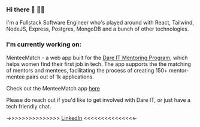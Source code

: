 ### Hi there 👋 🙋‍♀️

I'm a Fullstack Software Engineer who's played around with React, Tailwind, NodeJS, Express, Postgres, MongoDB and a bunch of other technologies.

### I'm currently working on:
MenteeMatch - a web app built for the [Dare IT Mentoring Program](https://mentoring.dareit.io/), which helps women find their first job in tech. The app supports the the matching of mentors and mentees, facilitating the process of creating 150+ mentor-mentee pairs out of 1k applications.

Check out the MenteeMatch app [here](https://github.com/pillllo/mentee-match)

Please do reach out if you'd like to get involved with Dare IT, or just have a tech friendly chat.

->>>>>>>>>>>>>>> [LinkedIn](https://www.linkedin.com/in/natalie-pilling/) <<<<<<<<<<<<<<<-
